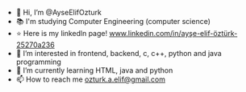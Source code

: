 - 👋 Hi, I’m @AyseElifOzturk
- 📚 I'm studying Computer Engineering (computer science)
- ⭐ Here is my linkedln page! www.linkedin.com/in/ayşe-elif-öztürk-25270a236
- 👀 I’m interested in frontend, backend, c, c++, python and java programming
- 🌱 I’m currently learning HTML, java and python
- 📫 How to reach me ozturk.a.elif@gmail.com

<!---
AyseElifOzturk/AyseElifOzturk is a ✨ special ✨ repository because its `README.md` (this file) appears on your GitHub profile.
You can click the Preview link to take a look at your changes.
--->
<!---
💞️ I’m looking to collaborate on ...
--->
